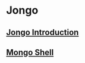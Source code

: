 # Jongo

## [Jongo Introduction](http://jongo.org/#jongo)

## [Mongo Shell](https://docs.mongodb.com/manual/mongo/)
